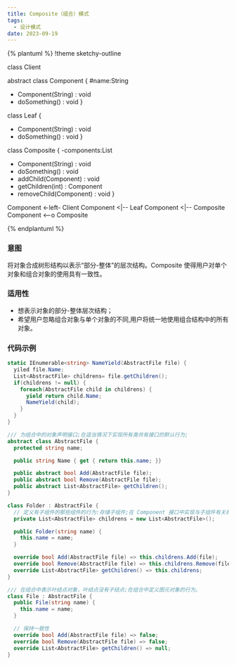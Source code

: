 ```yaml
---
title: Composite（组合）模式
tags: 
  - 设计模式
date: 2023-09-19
---
```


{% plantuml %}
!theme sketchy-outline

class Client

abstract class Component
{
#name:String
  + Component(String) : void
  + doSomething() : void
}

class Leaf
{
  + Component(String) : void
  + doSomething() : void
}

class Composite
{
-components:List<Component>
  + Component(String) : void
  + doSomething() : void
  + addChild(Component) : void
  + getChildren(int) : Component
  + removeChild(Component) : void
}

Component <-left- Client
Component <|-- Leaf
Component <|-- Composite
Component <--o Composite

{% endplantuml %}

### 意图
将对象合成树形结构以表示“部分-整体”的层次结构。Composite 使得用户对单个对象和组合对象的使用具有一致性。

### 适用性
* 想表示对象的部分-整体层次结构；
* 希望用户忽略组合对象与单个对象的不同,用户将统一地使用组合结构中的所有对象。

### 代码示例
```c#
static IEnumerable<string> NameYield(AbstractFile file) {
  yiled file.Name;
  List<AbstractFile> childrens= file.getChildren();
  if(childrens != null) {
    foreach(AbstractFile child in childrens) {
      yield return child.Name;
      NameYield(child);
    }
  }
}

/// 为组合中的对象声明接口;在适当情况下实现所有类共有接口的默认行为;
abstract class AbstractFile {
  protected string name;

  public string Name { get { return this.name; }}

  public abstract bool Add(AbstractFile file);
  public abstract bool Remove(AbstractFile file);
  public abstract List<AbstractFile> getChildren();
}

class Folder : AbstractFile {
  // 定义有子组件的那些组件的行为:存储子组件;在 Component 接口中实现与子组件有关的操作。
  private List<AbstractFile> childrens = new List<AbstractFile>();

  public Folder(string name) {
    this.name = name;
  }

  override bool Add(AbstractFile file) => this.childrens.Add(file);
  override bool Remove(AbstractFile file) => this.childrens.Remove(file);
  override List<AbstractFile> getChildren() => this.childrens;
}

/// 在组合中表示叶结点对象，叶结点没有子结点;在组合中定义图元对象的行为。
class File : AbstractFile {
  public File(string name) {
    this.name = name;
  }

  // 保持一致性
  override bool Add(AbstractFile file) => false;
  override bool Remove(AbstractFile file) => false;
  override List<AbstractFile> getChildren() => null;
}
```